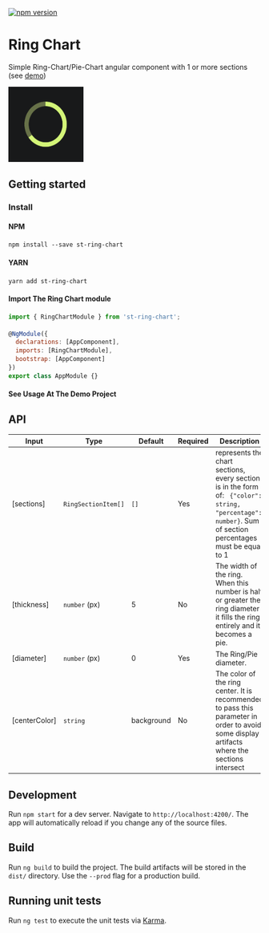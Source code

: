 [![npm version](https://badge.fury.io/js/st-ring-chart.svg)](https://badge.fury.io/js/st-ring-chart)
# Ring Chart

Simple Ring-Chart/Pie-Chart angular component with 1 or more sections (see [demo](https://shimital.github.io/ring-chart/))

<img src="assets/ring.png" width="150" height="150"/>

## Getting started

### Install 
#### NPM
`npm install --save st-ring-chart`

#### YARN

`yarn add st-ring-chart`

#### Import The Ring Chart module
```js
import { RingChartModule } from 'st-ring-chart';

@NgModule({
  declarations: [AppComponent],
  imports: [RingChartModule],
  bootstrap: [AppComponent]
})
export class AppModule {}
```

#### See Usage At The Demo Project

## API

| Input  | Type | Default | Required | Description |
| ------------- | ------------- | ------------- | ------------- | ------------- |
| [sections] | `RingSectionItem[]` | `[]` | Yes | represents the chart sections, every section is in the form of: ``` {"color": string, "percentage": number}```. Sum of section percentages must be equal to 1 |
| [thickness] | `number` (px) | 5 | No | The width of the ring. When this number is half or greater the ring diameter it fills the ring entirely and it becomes a pie. |
| [diameter] | `number` (px) | 0 | Yes | The Ring/Pie diameter. |
| [centerColor] | `string` | background | No | The color of the ring center. It is recommended to pass this parameter in order to avoid some display artifacts where the sections intersect |


## Development

Run `npm start` for a dev server. Navigate to `http://localhost:4200/`. The app will automatically reload if you change any of the source files.

## Build

Run `ng build` to build the project. The build artifacts will be stored in the `dist/` directory. Use the `--prod` flag for a production build.

## Running unit tests

Run `ng test` to execute the unit tests via [Karma](https://karma-runner.github.io).
